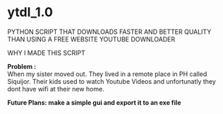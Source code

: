 # ytdl_1.0

PYTHON SCRIPT THAT DOWNLOADS FASTER AND BETTER QUALITY THAN USING A FREE WEBSITE YOUTUBE DOWNLOADER 

WHY I MADE THIS SCRIPT

<b>Problem :</b> <br> 
When my sister moved out. They lived in a remote place in PH called Siquijor. Their kids used to watch Youtube Videos and 
unfortunatly they dont have wifi at their new home.


<b>Future Plans: make a simple gui and export it to an exe file</b>
